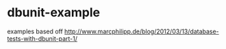 dbunit-example
==============

examples based off
http://www.marcphilipp.de/blog/2012/03/13/database-tests-with-dbunit-part-1/
